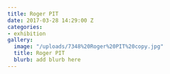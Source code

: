 ```yaml
---
title: Roger PIT
date: 2017-03-28 14:29:00 Z
categories:
- exhibition
gallery:
  image: "/uploads/7348%20Roger%20PIT%20copy.jpg"
  title: Roger PIT
  blurb: add blurb here
---
```


